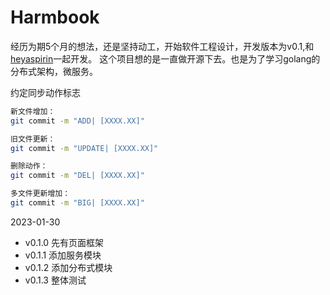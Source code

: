 # Harmbook

经历为期5个月的想法，还是坚持动工，开始软件工程设计，开发版本为v0.1,和[heyaspirin](https://github.com/heyaspirin)一起开发。
这个项目想的是一直做开源下去。也是为了学习golang的分布式架构，微服务。


约定同步动作标志
```bash
新文件增加：
git commit -m "ADD| [XXXX.XX]"

旧文件更新：
git commit -m "UPDATE| [XXXX.XX]"

删除动作：
git commit -m "DEL| [XXXX.XX]"

多文件更新增加：
git commit -m "BIG| [XXXX.XX]"
```

2023-01-30 
+ v0.1.0 先有页面框架
+ v0.1.1 添加服务模块
+ v0.1.2 添加分布式模块
+ v0.1.3 整体测试